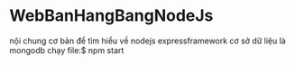 # WebBanHangBangNodeJs
nội chung cơ bản để tìm hiểu về nodejs expressframework
cơ sở dữ liệu là mongodb
chạy file:$ npm start
